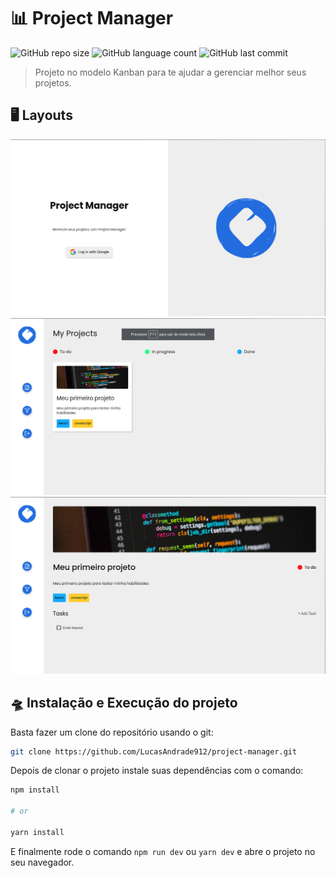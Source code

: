 # 📊 Project Manager

![GitHub repo size](https://img.shields.io/github/repo-size/LucasAndrade912/project-manager?style=for-the-badge)
![GitHub language count](https://img.shields.io/github/languages/count/LucasAndrade912/project-manager?style=for-the-badge)
![GitHub last commit](https://img.shields.io/github/last-commit/LucasAndrade912/project-manager?style=for-the-badge)

> Projeto no modelo Kanban para te ajudar a gerenciar melhor seus projetos.

## 🖥️ Layouts

<img src="layouts/login.png" alt="Página de login">
<img src="layouts/main.png" alt="Página principal">
<img src="layouts/project.png" alt="Página de um projeto">

## 🛸 Instalação e Execução do projeto

Basta fazer um clone do repositório usando o git:

```bash
git clone https://github.com/LucasAndrade912/project-manager.git
```

Depois de clonar o projeto instale suas dependências com o comando:

```bash
npm install

# or

yarn install
```

E finalmente rode o comando `npm run dev` ou `yarn dev` e abre o projeto no seu navegador.
